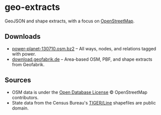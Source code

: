 geo-extracts
========
GeoJSON and shape extracts, with a focus on [OpenStreetMap](http://www.openstreetmap.org/).

Downloads
--------
* [power-planet-130710.osm.bz2](https://b96cdc3594947c195d9f-69a77e6a2c54228cacc9fc5f19155435.ssl.cf2.rackcdn.com/power-planet-130710.osm.bz2) – All ways, nodes, and relations tagged with power.
* [download.geofabrik.de](http://download.geofabrik.de/) – Area-based OSM, PBF, and shape extracts from Geofabrik.

Sources
--------
* OSM data is under the [Open Database License](http://opendatacommons.org/licenses/odbl) © OpenStreetMap contributors.
* State data from the Census Bureau's [TIGER/Line](http://www2.census.gov/cgi-bin/shapefiles2009/national-files) shapefiles are public domain. 
